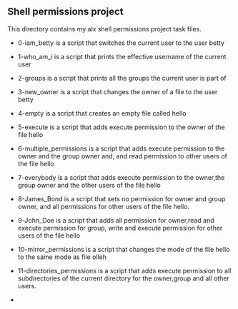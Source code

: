 ## Shell permissions project
This directory contains my alx shell permissions project task files.

- 0-iam_betty is a script that switches the current user to the user betty

- 1-who_am_i is a script that prints the effective username of the current user

- 2-groups is a script that prints all the groups the current user is part of

- 3-new_owner is a script that changes the owner of a file <hello> to the user betty

- 4-empty is a script that creates an empty file called hello

- 5-execute is a script that adds execute permission to the owner of the file hello

- 6-multiple_permissions is a script that adds execute permission to the owner and the group owner and, and read permission to other users of the file hello

- 7-everybody is a script that adds execute permission to the owner,the group owner and the other users of the file hello

- 8-James_Bond is a script that sets no permission for owner and group owner, and all permissions for other users of the file hello.

- 9-John_Doe is a script that adds all permission for owner,read and execute permission for group, write and execute permission for other users of the file hello

- 10-mirror_permissions is a script that changes the mode of the file hello to the same mode as file olleh

- 11-directories_permissions is a script that adds execute permission to all subdirectories of the current directory for the owner,group and all other users.

- 
